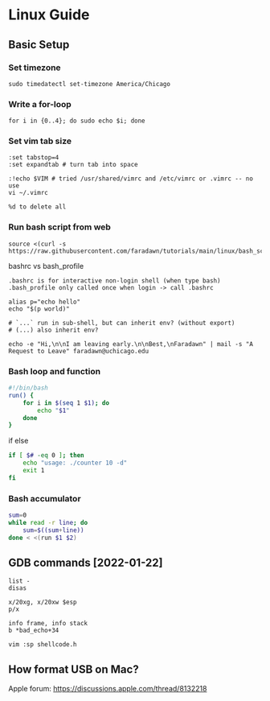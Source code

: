 # Linux Guide

## Basic Setup
### Set timezone
```
sudo timedatectl set-timezone America/Chicago
```

### Write a for-loop
```
for i in {0..4}; do sudo echo $i; done
```

### Set vim tab size
```
:set tabstop=4
:set expandtab # turn tab into space

:!echo $VIM # tried /usr/shared/vimrc and /etc/vimrc or .vimrc -- no use
vi ~/.vimrc

%d to delete all
```

### Run bash script from web
```
source <(curl -s https://raw.githubusercontent.com/faradawn/tutorials/main/linux/bash_scripts/benchmark.sh)
```

bashrc vs bash_profile
```
.bashrc is for interactive non-login shell (when type bash)
.bash_profile only called once when login -> call .bashrc

alias p="echo hello"
echo "$(p world)"

# `...` run in sub-shell, but can inherit env? (without export) 
# (...) also inherit env?

echo -e "Hi,\n\nI am leaving early.\n\nBest,\nFaradawn" | mail -s "A Request to Leave" faradawn@uchicago.edu
```


### Bash loop and function
```sh
#!/bin/bash
run() {
    for i in $(seq 1 $1); do
        echo "$1"
    done
}
```

if else
```sh
if [ $# -eq 0 ]; then
    echo "usage: ./counter 10 -d"
    exit 1
fi
```

### Bash accumulator
```sh
sum=0
while read -r line; do
    sum=$((sum+line))
done < <(run $1 $2)
```



## GDB commands [2022-01-22]
```
list -
disas

x/20xg, x/20xw $esp
p/x

info frame, info stack
b *bad_echo+34

vim :sp shellcode.h
```



## How format USB on Mac?
Apple forum: https://discussions.apple.com/thread/8132218





